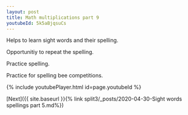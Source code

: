 ```yaml
---
layout: post
title: Math multiplications part 9
youtubeId: 5k5aBjqsuCs
---
```

 
 
Helps to learn sight words and their spelling.

Opportunitiy to repeat the spelling. 

Practice spelling. 
 
Practice for spelling bee competitions. 
 
{% include youtubePlayer.html id=page.youtubeId %}
 
 

[Next]({{ site.baseurl }}{% link  split3/_posts/2020-04-30-Sight words spellings part 5.md%})
 

